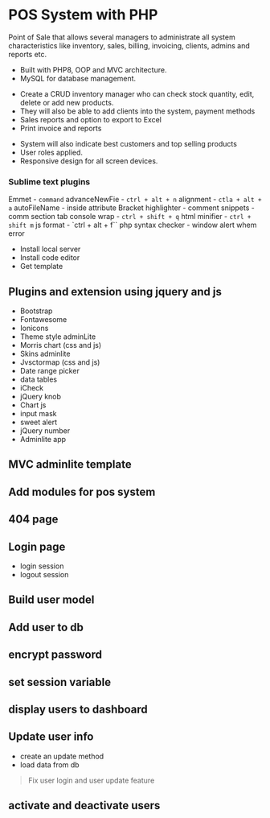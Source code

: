 # POS System with PHP

Point of Sale that allows several managers to administrate all system characteristics like inventory, sales, billing, invoicing, clients, admins and reports etc.

- Built with PHP8, OOP and MVC architecture.
- MySQL for database management.

* Create a CRUD inventory manager who can check stock quantity, edit, delete or add new products.
* They will also be able to add clients into the system, payment methods
* Sales reports and option to export to Excel
* Print invoice and reports

- System will also indicate best customers and top selling products
- User roles applied.
- Responsive design for all screen devices.

### Sublime text plugins

Emmet - `command`
advanceNewFie - `ctrl + alt + n`
alignment - `ctla + alt + a`
autoFileName - inside attribute
Bracket highlighter - comment snippets - comm section tab
console wrap - `ctrl + shift + q`
html minifier - `ctrl + shift m`
js format - `ctrl + alt + f``
php syntax checker - window alert whem error

- Install local server
- Install code editor
- Get template

## Plugins and extension using jquery and js

- Bootstrap
- Fontawesome
- Ionicons
- Theme style adminLite
- Morris chart (css and js)
- Skins adminlite
- Jvsctormap (css and js)
- Date range picker
- data tables
- iCheck
- jQuery knob
- Chart js
- input mask
- sweet alert
- jQuery number
- Adminlite app

## MVC adminlite template

## Add modules for pos system

## 404 page

## Login page

- login session
- logout session

## Build user model

## Add user to db

## encrypt password

## set session variable

## display users to dashboard

## Update user info

- create an update method
- load data from db

> Fix user login and user update feature

## activate and deactivate users
